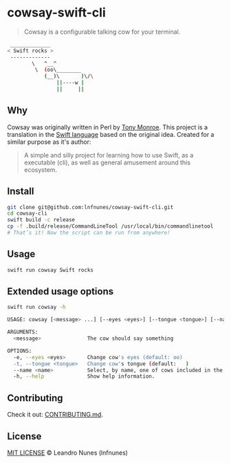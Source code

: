 # cowsay-swift-cli

> Cowsay is a configurable talking cow for your terminal.

```sh
 _____________
< Swift rocks >
 -------------
        \   ^__^
         \  (oo\________
            (__)\       )\/\
                ||----w |
                ||     ||
```

## Why
Cowsay was originally written in Perl by [Tony Monroe](https://github.com/tnalpgge/rank-amateur-cowsay). This project is a translation in the [Swift language](https://swift.org/) based on the original idea.
Created for a similar purpose as it's author:
> A simple and silly project for learning how to use Swift, as a executable (cli), as well as general amusement around this ecosystem.

## Install
```sh
git clone git@github.com:lnfnunes/cowsay-swift-cli.git
cd cowsay-cli
swift build -c release
cp -f .build/release/CommandLineTool /usr/local/bin/commandlinetool
# That’s it! Now the script can be run from anywhere!
```

## Usage
```sh
swift run cowsay Swift rocks
```

## Extended usage options
```sh
swift run cowsay -h

USAGE: cowsay [<message> ...] [--eyes <eyes>] [--tongue <tongue>] [--name <name>]

ARGUMENTS:
  <message>               The cow should say something

OPTIONS:
  -e, --eyes <eyes>       Change cow's eyes (default: oo)
  -t, --tongue <tongue>   Change cow's tongue (default:   )
  --name <name>           Select, by name, one of cows included in the package (default: example)
  -h, --help              Show help information.
```

## Contributing
Check it out: [CONTRIBUTING.md](./CONTRIBUTING.md).

## License
[MIT LICENSE](./LICENSE) © Leandro Nunes (lnfnunes)
